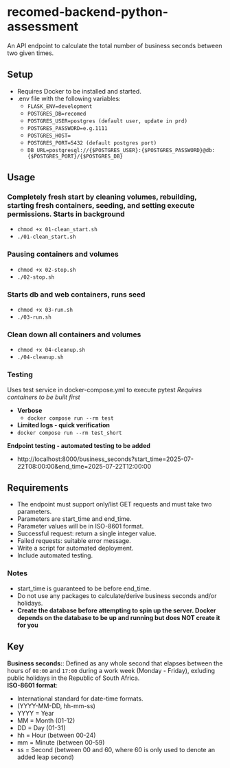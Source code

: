 # recomed-backend-python-assessment
An API endpoint to calculate the total number of business seconds between two given times.

## Setup
 - Requires Docker to be installed and started.
 - .env file with the following variables:
    - `FLASK_ENV=development`
    - `POSTGRES_DB=recomed`
    - `POSTGRES_USER=postgres (default user, update in prd)`
    - `POSTGRES_PASSWORD=e.g.1111`
    - `POSTGRES_HOST=`
    - `POSTGRES_PORT=5432 (default postgres port)`
    - `DB_URL=postgresql://{$POSTGRES_USER}:{$POSTGRES_PASSWORD}@db:{$POSTGRES_PORT}/{$POSTGRES_DB}`

## Usage
### **Completely fresh start by cleaning volumes, rebuilding, starting fresh containers, seeding, and setting execute permissions. Starts in background**
- `chmod +x 01-clean_start.sh`
- `./01-clean_start.sh`

### **Pausing containers and volumes**
- `chmod +x 02-stop.sh`
- `./02-stop.sh`

### **Starts db and web containers, runs seed**
- `chmod +x 03-run.sh`
- `./03-run.sh`

### **Clean down all containers and volumes**
- `chmod +x 04-cleanup.sh`
- `./04-cleanup.sh`

### **Testing**
Uses test service in docker-compose.yml to execute pytest
*Requires containers to be built first*
- **Verbose**
    - `docker compose run --rm test`
- **Limited logs - quick verification**
- `docker compose run --rm test_short`

**Endpoint testing - automated testing to be added**
- http://localhost:8000/business_seconds?start_time=2025-07-22T08:00:00&end_time=2025-07-22T12:00:00

## Requirements
- The endpoint must support only/list GET requests and must take two parameters.
- Parameters are start_time and end_time.
- Parameter values will be in ISO-8601 format.
- Successful request: return a single integer value.
- Failed requests: suitable error message.
- Write a script for automated deployment.
- Include automated testing.

### Notes
- start_time is guaranteed to be before end_time.
- Do not use any packages to calculate/derive business seconds and/or holidays.
- **Create the database before attempting to spin up the server. Docker depends on the database to be up and running but does NOT create it for you**

## Key
**Business seconds:**: Defined as any whole second that elapses between the hours of `08:00` and `17:00` during a work week (Monday - Friday), exluding public holidays in the Republic of South Africa.<br/>
**ISO-8601 format**:
- International standard for date-time formats.
- (YYYY-MM-DD, hh-mm-ss)
- YYYY = Year
- MM = Month (01-12)
- DD = Day (01-31)
- hh = Hour (between 00-24)
- mm = Minute (between 00-59)
- ss = Second (between 00 and 60, where 60 is only used to denote an added leap second)
